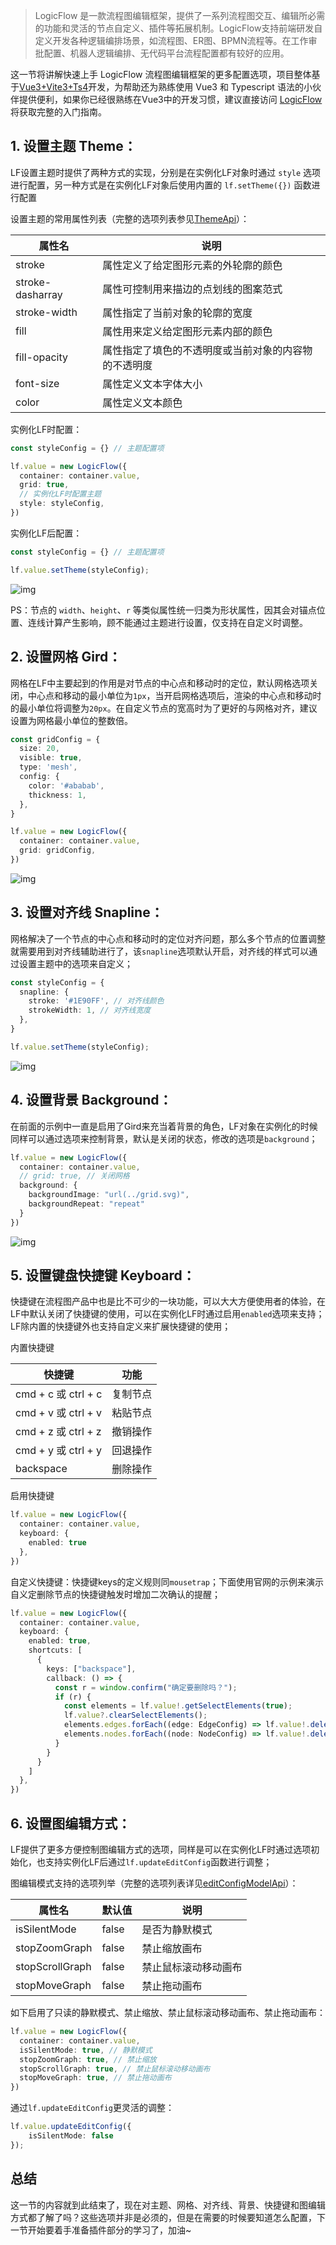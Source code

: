 >LogicFlow 是一款流程图编辑框架，提供了一系列流程图交互、编辑所必需的功能和灵活的节点自定义、插件等拓展机制。LogicFlow支持前端研发自定义开发各种逻辑编排场景，如流程图、ER图、BPMN流程等。在工作审批配置、机器人逻辑编排、无代码平台流程配置都有较好的应用。

这一节将讲解快速上手 LogicFlow 流程图编辑框架的更多配置选项，项目整体基于[Vue3+Vite3+Ts4](https://1024code.com/codecubes/0z9xIZl)开发，为帮助还为熟练使用 Vue3 和 Typescript 语法的小伙伴提供便利，如果你已经很熟练在Vue3中的开发习惯，建议直接访问 [LogicFlow](http://logic-flow.org/) 将获取完整的入门指南。

## 1. 设置主题 Theme：

LF设置主题时提供了两种方式的实现，分别是在实例化LF对象时通过 `style` 选项进行配置，另一种方式是在实例化LF对象后使用内置的 `lf.setTheme({})` 函数进行配置

设置主题的常用属性列表（完整的选项列表参见[ThemeApi](http://logic-flow.org/api/themeApi.html)）：

| 属性名	| 说明 |
| ----- | ---- |
| stroke	| 属性定义了给定图形元素的外轮廓的颜色 |
| stroke-dasharray	| 属性可控制用来描边的点划线的图案范式 |
| stroke-width	| 属性指定了当前对象的轮廓的宽度 |
| fill	| 属性用来定义给定图形元素内部的颜色 |
| fill-opacity	| 属性指定了填色的不透明度或当前对象的内容物的不透明度 |
| font-size	| 属性定义文本字体大小 |
| color	| 属性定义文本颜色 |



实例化LF时配置：

```typescript
const styleConfig = {} // 主题配置项

lf.value = new LogicFlow({
  container: container.value,
  grid: true,
  // 实例化LF时配置主题
  style: styleConfig,
})
```

实例化LF后配置：

```typescript
const styleConfig = {} // 主题配置项

lf.value.setTheme(styleConfig);
```

![img](https://picgo-2022.oss-cn-beijing.aliyuncs.com/202308101452141.png)

PS：节点的 `width`、`height`、`r` 等类似属性统一归类为形状属性，因其会对锚点位置、连线计算产生影响，顾不能通过主题进行设置，仅支持在自定义时调整。

## 2. 设置网格 Gird：

网格在LF中主要起到的作用是对节点的中心点和移动时的定位，默认网格选项关闭，中心点和移动的最小单位为`1px`，当开启网格选项后，渲染的中心点和移动时的最小单位将调整为`20px`。在自定义节点的宽高时为了更好的与网格对齐，建议设置为网格最小单位的整数倍。

```typescript
const gridConfig = {
  size: 20,
  visible: true,
  type: 'mesh',
  config: {
    color: '#ababab',
    thickness: 1,
  },
}

lf.value = new LogicFlow({
  container: container.value,
  grid: gridConfig,
})
```
![img](https://picgo-2022.oss-cn-beijing.aliyuncs.com/202308101452449.png)

## 3. 设置对齐线 Snapline：

网格解决了一个节点的中心点和移动时的定位对齐问题，那么多个节点的位置调整就需要用到对齐线辅助进行了，该`snapline`选项默认开启，对齐线的样式可以通过设置主题中的选项来自定义；

```typescript
const styleConfig = {
  snapline: {
    stroke: '#1E90FF', // 对齐线颜色
    strokeWidth: 1, // 对齐线宽度
  },
}

lf.value.setTheme(styleConfig);
```
![img](https://picgo-2022.oss-cn-beijing.aliyuncs.com/202308101452524.png)

## 4. 设置背景 Background：

在前面的示例中一直是启用了Gird来充当着背景的角色，LF对象在实例化的时候同样可以通过选项来控制背景，默认是关闭的状态，修改的选项是`background`；

```typescript
lf.value = new LogicFlow({
  container: container.value,
  // grid: true, // 关闭网格
  background: {
    backgroundImage: "url(../grid.svg)",
    backgroundRepeat: "repeat"
  }
})
```
![img](https://picgo-2022.oss-cn-beijing.aliyuncs.com/202308101453359.png)

## 5. 设置键盘快捷键 Keyboard：

快捷键在流程图产品中也是比不可少的一块功能，可以大大方便使用者的体验，在LF中默认关闭了快捷键的使用，可以在实例化LF时通过启用`enabled`选项来支持；LF除内置的快捷键外也支持自定义来扩展快捷键的使用；

内置快捷键

| 快捷键	|  功能  |
| ----- | ----- |
| cmd + c 或 ctrl + c	| 复制节点
| cmd + v 或 ctrl + v	| 粘贴节点
| cmd + z 或 ctrl + z	| 撤销操作
| cmd + y 或 ctrl + y	| 回退操作
| backspace	          | 删除操作

启用快捷键

```typescript
lf.value = new LogicFlow({
  container: container.value,
  keyboard: {
    enabled: true
  },
})
```

自定义快捷键：快捷键keys的定义规则同`mousetrap`；下面使用官网的示例来演示自义定删除节点的快捷键触发时增加二次确认的提醒；

```typescript
lf.value = new LogicFlow({
  container: container.value,
  keyboard: {
    enabled: true,
    shortcuts: [
      {
        keys: ["backspace"],
        callback: () => {
          const r = window.confirm("确定要删除吗？");
          if (r) {
            const elements = lf.value!.getSelectElements(true);
            lf.value?.clearSelectElements();
            elements.edges.forEach((edge: EdgeConfig) => lf.value!.deleteEdge(edge.id || ''));
            elements.nodes.forEach((node: NodeConfig) => lf.value!.deleteNode(node.id || ''));
          }
        }
      }
    ]
  },
})
```

## 6. 设置图编辑方式：

LF提供了更多方便控制图编辑方式的选项，同样是可以在实例化LF时通过选项初始化，也支持实例化LF后通过`lf.updateEditConfig`函数进行调整；

图编辑模式支持的选项列举（完整的选项列表详见[editConfigModelApi](http://logic-flow.org/api/editConfigModelApi.html)）：

| 属性名	          | 默认值	| 说明                 |
| ----------------|-------|---------------------|
| isSilentMode	  | false	| 是否为静默模式        |
| stopZoomGraph	  | false	| 禁止缩放画布          |
| stopScrollGraph	| false	| 禁止鼠标滚动移动画布   |
| stopMoveGraph	  | false	| 禁止拖动画布          |

如下启用了只读的静默模式、禁止缩放、禁止鼠标滚动移动画布、禁止拖动画布：

```typescript
lf.value = new LogicFlow({
  container: container.value,
  isSilentMode: true, // 静默模式
  stopZoomGraph: true, // 禁止缩放
  stopScrollGraph: true, // 禁止鼠标滚动移动画布
  stopMoveGraph: true, // 禁止拖动画布
})
```

通过`lf.updateEditConfig`更灵活的调整：

```typescript
lf.value.updateEditConfig({
	isSilentMode: false
});
```

## 总结

这一节的内容就到此结束了，现在对主题、网格、对齐线、背景、快捷键和图编辑方式都了解了吗？这些选项并非是必须的，但是在需要的时候要知道怎么配置，下一节开始要着手准备插件部分的学习了，加油~

